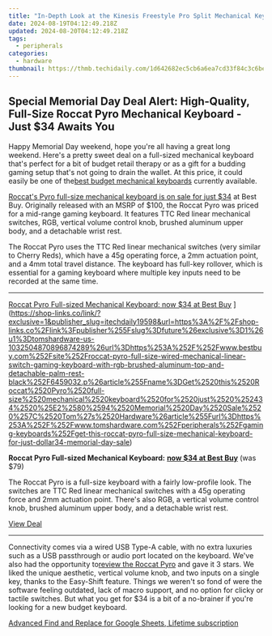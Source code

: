 ```yaml
---
title: "In-Depth Look at the Kinesis Freestyle Pro Split Mechanical Keyboard: Ergonomics Meet Quality Control"
date: 2024-08-19T04:12:49.218Z
updated: 2024-08-20T04:12:49.218Z
tags:
  - peripherals
categories:
  - hardware
thumbnail: https://thmb.techidaily.com/1d642682ec5cb6a6ea7cd33f84c3c6bed241d468dfb7fb68a3c7508632db1da6.jpg
---
```


## Special Memorial Day Deal Alert: High-Quality, Full-Size Roccat Pyro Mechanical Keyboard - Just $34 Awaits You

Happy Memorial Day weekend, hope you're all having a great long weekend. Here's a pretty sweet deal on a full-sized mechanical keyboard that's perfect for a bit of budget retail therapy or as a gift for a budding gaming setup that's not going to drain the wallet. At this price, it could easily be one of the[best budget mechanical keyboards](https://tools.techidaily.com) currently available.

[Roccat's Pyro full-size mechanical keyboard is on sale for just $34](https://shop-links.co/link/?exclusive=1&publisher_slug=itechdaily19598&url=https%3A%2F%2Fshop-links.co%2Flink%3Fpublisher%255Fslug%3Dfuture%26exclusive%3D1%26u1%3Dtomshardware-us-8696838987343328963%26url%3Dhttps%253A%252F%252Fwww.bestbuy.com%252Fsite%252Froccat-pyro-full-size-wired-mechanical-linear-switch-gaming-keyboard-with-rgb-brushed-aluminum-top-and-detachable-palm-rest-black%252F6459032.p%26article%255Fname%3DGet%2520this%2520Roccat%2520Pyro%2520full-size%2520mechanical%2520keyboard%2520for%2520just%2520%252434%2520%25E2%2580%2594%2520Memorial%2520Day%2520Sale%2520%257C%2520Tom%27s%2520Hardware%26article%255Furl%3Dhttps%253A%252F%252Fwww.tomshardware.com%252Fperipherals%252Fgaming-keyboards%252Fget-this-roccat-pyro-full-size-mechanical-keyboard-for-just-dollar34-memorial-day-sale) at Best Buy. Originally released with an MSRP of $100, the Roccat Pyro was priced for a mid-range gaming keyboard. It features TTC Red linear mechanical switches, RGB, vertical volume control knob, brushed aluminum upper body, and a detachable wrist rest.

 The Roccat Pyro uses the TTC Red linear mechanical switches (very similar to Cherry Reds), which have a 45g operating force, a 2mm actuation point, and a 4mm total travel distance. The keyboard has full-key rollover, which is essential for a gaming keyboard where multiple key inputs need to be recorded at the same time.

---

[Roccat Pyro Full-sized Mechanical Keyboard: now $34 at Best Buy](https://cdn.mos.cms.futurecdn.net/ruMLBvEX8HyyCQo4XGKPuc-200-100.png "Roccat Pyro Full-sized Mechanical Keyboard: now $34 at Best Buy") ](https://shop-links.co/link/?exclusive=1&publisher_slug=itechdaily19598&url=https%3A%2F%2Fshop-links.co%2Flink%3Fpublisher%255Fslug%3Dfuture%26exclusive%3D1%26u1%3Dtomshardware-us-1032504870896874289%26url%3Dhttps%253A%252F%252Fwww.bestbuy.com%252Fsite%252Froccat-pyro-full-size-wired-mechanical-linear-switch-gaming-keyboard-with-rgb-brushed-aluminum-top-and-detachable-palm-rest-black%252F6459032.p%26article%255Fname%3DGet%2520this%2520Roccat%2520Pyro%2520full-size%2520mechanical%2520keyboard%2520for%2520just%2520%252434%2520%25E2%2580%2594%2520Memorial%2520Day%2520Sale%2520%257C%2520Tom%27s%2520Hardware%26article%255Furl%3Dhttps%253A%252F%252Fwww.tomshardware.com%252Fperipherals%252Fgaming-keyboards%252Fget-this-roccat-pyro-full-size-mechanical-keyboard-for-just-dollar34-memorial-day-sale)

**Roccat Pyro Full-sized Mechanical Keyboard:** [**now $34 at Best Buy**](https://shop-links.co/link/?exclusive=1&publisher_slug=itechdaily19598&url=https%3A%2F%2Fshop-links.co%2Flink%3Fpublisher%255Fslug%3Dfuture%26exclusive%3D1%26u1%3Dtomshardware-us-6117647949291384562%26url%3Dhttps%253A%252F%252Fwww.bestbuy.com%252Fsite%252Froccat-pyro-full-size-wired-mechanical-linear-switch-gaming-keyboard-with-rgb-brushed-aluminum-top-and-detachable-palm-rest-black%252F6459032.p%26article%255Fname%3DGet%2520this%2520Roccat%2520Pyro%2520full-size%2520mechanical%2520keyboard%2520for%2520just%2520%252434%2520%25E2%2580%2594%2520Memorial%2520Day%2520Sale%2520%257C%2520Tom%27s%2520Hardware%26article%255Furl%3Dhttps%253A%252F%252Fwww.tomshardware.com%252Fperipherals%252Fgaming-keyboards%252Fget-this-roccat-pyro-full-size-mechanical-keyboard-for-just-dollar34-memorial-day-sale) (was $79)  
  
 The Roccat Pyro is a full-size keyboard with a fairly low-profile look. The switches are TTC Red linear mechanical switches with a 45g operating force and 2mm actuation point. There's also RGB, a vertical volume control knob, brushed aluminum upper body, and a detachable wrist rest.

[View Deal](https://shop-links.co/link/?exclusive=1&publisher_slug=itechdaily19598&url=https%3A%2F%2Fshop-links.co%2Flink%3Fpublisher%255Fslug%3Dfuture%26exclusive%3D1%26u1%3Dtomshardware-us-1032504870896874289%26url%3Dhttps%253A%252F%252Fwww.bestbuy.com%252Fsite%252Froccat-pyro-full-size-wired-mechanical-linear-switch-gaming-keyboard-with-rgb-brushed-aluminum-top-and-detachable-palm-rest-black%252F6459032.p%26article%255Fname%3DGet%2520this%2520Roccat%2520Pyro%2520full-size%2520mechanical%2520keyboard%2520for%2520just%2520%252434%2520%25E2%2580%2594%2520Memorial%2520Day%2520Sale%2520%257C%2520Tom%27s%2520Hardware%26article%255Furl%3Dhttps%253A%252F%252Fwww.tomshardware.com%252Fperipherals%252Fgaming-keyboards%252Fget-this-roccat-pyro-full-size-mechanical-keyboard-for-just-dollar34-memorial-day-sale)

---

 Connectivity comes via a wired USB Type-A cable, with no extra luxuries such as a USB passthrough or audio port located on the keyboard. We've also had the opportunity to[review the Roccat Pyro](https://tools.techidaily.com) and gave it 3 stars. We liked the unique aesthetic, vertical volume knob, and two inputs on a single key, thanks to the Easy-Shift feature. Things we weren't so fond of were the software feeling outdated, lack of macro support, and no option for clicky or tactile switches. But what you get for $34 is a bit of a no-brainer if you're looking for a new budget keyboard.

<ins class="adsbygoogle"
     style="display:block"
     data-ad-format="autorelaxed"
     data-ad-client="ca-pub-7571918770474297"
     data-ad-slot="1223367746"></ins>



<ins class="adsbygoogle"
     style="display:block"
     data-ad-client="ca-pub-7571918770474297"
     data-ad-slot="8358498916"
     data-ad-format="auto"
     data-full-width-responsive="true"></ins>



<!-- affiliate ads begin -->
<a href="https://secure.2checkout.com/order/checkout.php?PRODS=4729642&QTY=1&AFFILIATE=108875&CART=1">Advanced Find and Replace for Google Sheets, Lifetime subscription</a>
<!-- affiliate ads end -->